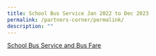 ```yaml
---
title: School Bus Service Jan 2022 to Dec 2023
permalink: /partners-corner/permalink/
description: ""
---
```

[School Bus Service and Bus Fare](/files/2023%20bus%20fare.pdf)